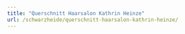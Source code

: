```yaml
---
title: "Querschnitt Haarsalon Kathrin Heinze"
url: /schwarzheide/querschnitt-haarsalon-kathrin-heinze/
---
```

